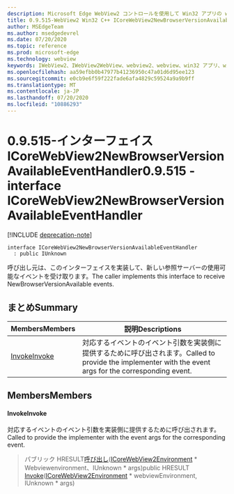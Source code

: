 ```yaml
---
description: Microsoft Edge WebView2 コントロールを使用して Win32 アプリの web コンテンツをホストする
title: 0.9.515-WebView2 Win32 C++ ICoreWebView2NewBrowserVersionAvailableEventHandler
author: MSEdgeTeam
ms.author: msedgedevrel
ms.date: 07/20/2020
ms.topic: reference
ms.prod: microsoft-edge
ms.technology: webview
keywords: IWebView2、IWebView2WebView、webview2、webview、win32 アプリ、win32、edge、ICoreWebView2、ICoreWebView2Controller、browser control、edge html
ms.openlocfilehash: aa59efbb0b47977b41236950c47a01d6d95ee123
ms.sourcegitcommit: e0cb9e6f59f222fade6afa4829c59524a9a9b9ff
ms.translationtype: MT
ms.contentlocale: ja-JP
ms.lasthandoff: 07/20/2020
ms.locfileid: "10886293"
---
```

# <span data-ttu-id="cf3c4-104">0.9.515-インターフェイス ICoreWebView2NewBrowserVersionAvailableEventHandler</span><span class="sxs-lookup"><span data-stu-id="cf3c4-104">0.9.515 - interface ICoreWebView2NewBrowserVersionAvailableEventHandler</span></span> 

[!INCLUDE [deprecation-note](../../includes/deprecation-note.md)]

```
interface ICoreWebView2NewBrowserVersionAvailableEventHandler
  : public IUnknown
```

<span data-ttu-id="cf3c4-105">呼び出し元は、このインターフェイスを実装して、新しい参照サーバーの使用可能なイベントを受け取ります。</span><span class="sxs-lookup"><span data-stu-id="cf3c4-105">The caller implements this interface to receive NewBrowserVersionAvailable events.</span></span>

## <span data-ttu-id="cf3c4-106">まとめ</span><span class="sxs-lookup"><span data-stu-id="cf3c4-106">Summary</span></span>

 <span data-ttu-id="cf3c4-107">Members</span><span class="sxs-lookup"><span data-stu-id="cf3c4-107">Members</span></span>                        | <span data-ttu-id="cf3c4-108">説明</span><span class="sxs-lookup"><span data-stu-id="cf3c4-108">Descriptions</span></span>
--------------------------------|---------------------------------------------
[<span data-ttu-id="cf3c4-109">Invoke</span><span class="sxs-lookup"><span data-stu-id="cf3c4-109">Invoke</span></span>](#invoke) | <span data-ttu-id="cf3c4-110">対応するイベントのイベント引数を実装側に提供するために呼び出されます。</span><span class="sxs-lookup"><span data-stu-id="cf3c4-110">Called to provide the implementer with the event args for the corresponding event.</span></span>

## <span data-ttu-id="cf3c4-111">Members</span><span class="sxs-lookup"><span data-stu-id="cf3c4-111">Members</span></span>

#### <span data-ttu-id="cf3c4-112">Invoke</span><span class="sxs-lookup"><span data-stu-id="cf3c4-112">Invoke</span></span> 

<span data-ttu-id="cf3c4-113">対応するイベントのイベント引数を実装側に提供するために呼び出されます。</span><span class="sxs-lookup"><span data-stu-id="cf3c4-113">Called to provide the implementer with the event args for the corresponding event.</span></span>

> <span data-ttu-id="cf3c4-114">パブリック HRESULT[呼び出し](#invoke)([ICoreWebView2Environment](icorewebview2environment.md) \* Webviewenvironment、IUnknown \* args)</span><span class="sxs-lookup"><span data-stu-id="cf3c4-114">public HRESULT [Invoke](#invoke)([ICoreWebView2Environment](icorewebview2environment.md) \* webviewEnvironment, IUnknown \* args)</span></span>

